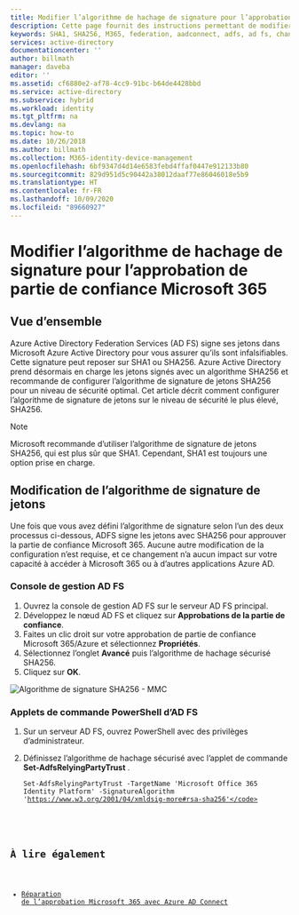 ```yaml
---
title: Modifier l’algorithme de hachage de signature pour l’approbation de partie de confiance Microsoft 365 – Azure
description: Cette page fournit des instructions permettant de modifier l’algorithme SHA pour l’approbation de fédération avec Microsoft 365.
keywords: SHA1, SHA256, M365, federation, aadconnect, adfs, ad fs, change sha, federation trust, relying party trust
services: active-directory
documentationcenter: ''
author: billmath
manager: daveba
editor: ''
ms.assetid: cf6880e2-af78-4cc9-91bc-b64de4428bbd
ms.service: active-directory
ms.subservice: hybrid
ms.workload: identity
ms.tgt_pltfrm: na
ms.devlang: na
ms.topic: how-to
ms.date: 10/26/2018
ms.author: billmath
ms.collection: M365-identity-device-management
ms.openlocfilehash: 6bf9347d4d14e6583febd4ffaf0447e912133b80
ms.sourcegitcommit: 829d951d5c90442a38012daaf77e86046018e5b9
ms.translationtype: HT
ms.contentlocale: fr-FR
ms.lasthandoff: 10/09/2020
ms.locfileid: "89660927"
---
```

# <a name="change-signature-hash-algorithm-for-microsoft-365-relying-party-trust"></a>Modifier l’algorithme de hachage de signature pour l’approbation de partie de confiance Microsoft 365
## <a name="overview"></a>Vue d’ensemble
Azure Active Directory Federation Services (AD FS) signe ses jetons dans Microsoft Azure Active Directory pour vous assurer qu’ils sont infalsifiables. Cette signature peut reposer sur SHA1 ou SHA256. Azure Active Directory prend désormais en charge les jetons signés avec un algorithme SHA256 et recommande de configurer l’algorithme de signature de jetons SHA256 pour un niveau de sécurité optimal. Cet article décrit comment configurer l’algorithme de signature de jetons sur le niveau de sécurité le plus élevé, SHA256.

>[!NOTE]
>Microsoft recommande d’utiliser l’algorithme de signature de jetons SHA256, qui est plus sûr que SHA1. Cependant, SHA1 est toujours une option prise en charge.

## <a name="change-the-token-signing-algorithm"></a>Modification de l’algorithme de signature de jetons
Une fois que vous avez défini l’algorithme de signature selon l’un des deux processus ci-dessous, ADFS signe les jetons avec SHA256 pour approuver la partie de confiance Microsoft 365. Aucune autre modification de la configuration n’est requise, et ce changement n’a aucun impact sur votre capacité à accéder à Microsoft 365 ou à d’autres applications Azure AD.

### <a name="ad-fs-management-console"></a>Console de gestion AD FS
1. Ouvrez la console de gestion AD FS sur le serveur AD FS principal.
2. Développez le nœud AD FS et cliquez sur **Approbations de la partie de confiance**.
3. Faites un clic droit sur votre approbation de partie de confiance Microsoft 365/Azure et sélectionnez **Propriétés**.
4. Sélectionnez l’onglet **Avancé** puis l’algorithme de hachage sécurisé SHA256.
5. Cliquez sur **OK**.

![Algorithme de signature SHA256 - MMC](./media/how-to-connect-fed-sha256-guidance/mmc.png)

### <a name="ad-fs-powershell-cmdlets"></a>Applets de commande PowerShell d’AD FS
1. Sur un serveur AD FS, ouvrez PowerShell avec des privilèges d’administrateur.
2. Définissez l’algorithme de hachage sécurisé avec l’applet de commande **Set-AdfsRelyingPartyTrust** .
   
   <code>Set-AdfsRelyingPartyTrust -TargetName 'Microsoft Office 365 Identity Platform' -SignatureAlgorithm 'https://www.w3.org/2001/04/xmldsig-more#rsa-sha256'</code>

## <a name="also-read"></a>À lire également
* [Réparation de l’approbation Microsoft 365 avec Azure AD Connect](how-to-connect-fed-management.md#repairthetrust)

